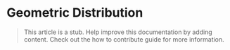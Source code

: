 # Geometric Distribution

> This article is a stub. Help improve this documentation by adding content. Check out the how to contribute guide for more information. 